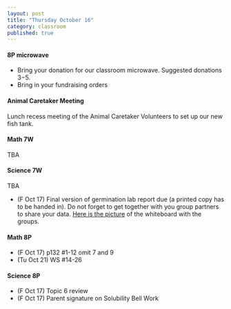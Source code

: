 ```yaml
---
layout: post
title: "Thursday October 16"
category: classroom
published: true
---
```


#### 8P microwave
* Bring your donation for our classroom microwave. Suggested donations $3-$5.
* Bring in your fundraising orders

#### Animal Caretaker Meeting 
Lunch recess meeting of the Animal Caretaker Volunteers to set up our new fish tank.

#### Math 7W
TBA

#### Science 7W
TBA
* (F Oct 17) Final version of germination lab report due (a printed copy has to be handed in). Do not forget to get together with you group partners to share your data. [Here is the picture](https://www.dropbox.com/s/zizjof6llbrqvwd/2014-09-26%2015.00.19.jpg?dl=0) of the whiteboard with the groups.

#### Math 8P
* (F Oct 17) p132 #1-12 omit 7 and 9
* (Tu Oct 21) WS #14-26

#### Science 8P
* (F Oct 17) Topic 6 review
* (F Oct 17) Parent signature on Solubility Bell Work
